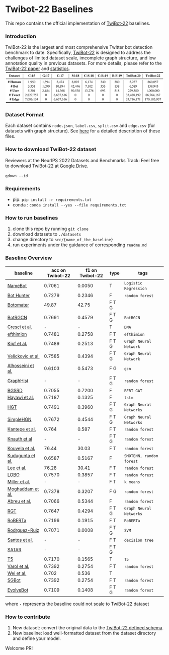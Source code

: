 # Twibot-22 Baselines

This repo contains the official implementation of [TwiBot-22]() baselines.

### Introduction

TwiBot-22 is the largest and most comprehensive Twitter bot detection benchmark to date. Specifically, [TwiBot-22](https://dl.acm.org/doi/pdf/10.1145/3459637.3482019) is designed to address the challenges of limited dataset scale, imcomplete graph structure, and low annotation quality in previous datasets. For more details, please refer to the [TwiBot-22 paper]() and [statistics](descriptions/statistics.md).
![compare](./pics/compare.png)

### Dataset Format

Each dataset contains `node.json`, `label.csv`, `split.csv` and `edge.csv` (for datasets with graph structure). See [here](descriptions/metadata.md) for a detailed description of these files.

### How to download TwiBot-22 dataset

Reviewers at the NeurIPS 2022 Datasets and Benchmarks Track: Feel free to download TwiBot-22 at [Google Drive](https://drive.google.com/drive/folders/1YwiOUwtl8pCd2GD97Q_WEzwEUtSPoxFs?usp=sharing).

`gdown --id`

### Requirements

- pip: `pip install -r requirements.txt`
- conda : `conda install --yes --file requirements.txt `

### How to run baselines

1. clone this repo by running `git clone `
2. download datasets to `./datasets`
3. change directory to `src/{name_of_the_baseline}`
4. run experiments under the guidance of corresponding `readme.md`

### Baseline Overview


| baseline                             | acc on Twibot-22 | f1 on Twibot-22 | type  | tags                     |
| -------------------------------------- | ------------------ | ----------------- | ------- | -------------------------- |
| [NameBot](src/NameBot/)              | 0.7061           | 0.0050          | T     | `Logistic Regression`    |
| [Bot Hunter](src/BotHunter/)         | 0.7279           | 0.2346          | F     | `random forest`          |
| [Botomater](src/Botometer/)          | 49.87            | 42.75           | F T G |                          |
| [BotRGCN](src/BotRGCN/)              | 0.7691           | 0.4579          | F T G | `BotRGCN`                |
| [Cresci et al.](src/Cresci/)         | -                | -               | T     | `DNA`                    |
| [efthimion](src/efthimion/)          | 0.7481           | 0.2758          | F T   | `efthimion`              |
| [Kipf et al.](src)                   | 0.7489           | 0.2513          | F T G | `Graph Neural Network`   |
| [Velickovic et al.](src/V)           | 0.7585           | 0.4394          | F T G | `Graph Neural Network`   |
| [Alhosseini et al.](src/Alhosseini/) | 0.6103           | 0.5473          | F G   | `gcn`                    |
| [GraphHist](src/GraphHist/)          | -                | -               | F T G | `random forest`          |
| [BGSRD](src/BGSRD/)                  | 0.7055           | 0.7200          | F     | `BERT GAT`               |
| [Hayawi et al.](src/Hayawi/)         | 0.7187           | 0.1325          | F     | `lstm`                   |
| [HGT](src/HGT_SimpleHGN/)            | 0.7491           | 0.3960          | F T G | `Graph Neural Networks`  |
| [SimpleHGN](src/HGT_SimpleHGN/)      | 0.7672           | 0.4544          | F T G | `Graph Neural Networks`  |
| [Kantepe et al.](src/Kantepe/)       | 0.764            | 0.587           | F T   | `random forest`          |
| [Knauth et al](src/Knauth/)          | -                | -               | F T G | `random forest`          |
| [Kouvela et al.](src/Kouvela/)       | 76.44            | 30.03           | F T   | `random forest`          |
| [Kudugunta et al.](src/Kudugunta/)   | 0.6587           | 0.5167          | F     | `SMOTENN, random forest` |
| [Lee et al.](src/Lee/)               | 76.28            | 30.41           | F T   | `random forest`          |
| [LOBO](src/LOBO/)                    | 0.7570           | 0.3857          | F T   | `random forest`          |
| [Miller et al.](src/Miller/)         | -                | -               | F T   | `k means`                |
| [Moghaddam et al.](src/Moghaddam/)   | 0.7378           | 0.3207          | F G   | `random forest`          |
| [Abreu et al.](src/Abreu/)           | 0.7066           | 0.5344          | F     | `random forest`          |
| [RGT](src/RGT/)                      | 0.7647           | 0.4294          | F T G | `Graph Neural Networks`  |
| [RoBERTa](src/RoBERTa/)              | 0.7196           | 0.1915          | F T   | `RoBERTa`                |
| [Rodrguez-Ruiz](src/Rodrguez-Ruiz/)  | 0.7071           | 0.0008          | F T G | `SVM`                    |
| [Santos et al.](src/Santos/)         | -                | -               | F T   | `decision tree`          |
| [SATAR](src/SATAR/)                  | -                | -               | F T G |                          |
| [T5](src/Varol/)                     | 0.7170           | 0.1565          | T     | `T5`                     |
| [Varol et al.](src/Varol)            | 0.7392           | 0.2754          | F T   | `random forest`          |
| [Wei et al.](src/Wei/)               | 0.702            | 0.536           | T     |                          |
| [SGBot](src/SGBot/)                  | 0.7392           | 0.2754          | F T   | `random forest`          |
| [EvolveBot](src/EvolveBot/)          | 0.7109           | 0.1408          | F T G | `random forest`          |

where `-` represents the baseline could not scale to TwiBot-22 dataset

### How to contribute

1. New dataset: convert the original data to the [TwiBot-22 defined schema](descriptions/metadata.md).
2. New baseline: load well-formatted dataset from the dataset directory and define your model.

Welcome PR!
